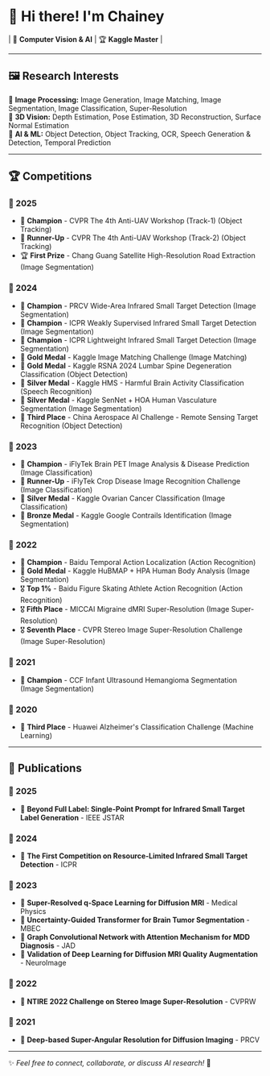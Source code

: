 # 👋 Hi there! I'm **Chainey**

| 🎯 **Computer Vision & AI** | 🏆 **Kaggle Master** |
 
---

## 🖼️ Research Interests

🔹 **Image Processing:** Image Generation, Image Matching, Image Segmentation, Image Classification, Super-Resolution  
🔹 **3D Vision:** Depth Estimation, Pose Estimation, 3D Reconstruction, Surface Normal Estimation  
🔹 **AI & ML:** Object Detection, Object Tracking, OCR, Speech Generation & Detection, Temporal Prediction  

---

## 🏆 Competitions

### 🏅 2025
- 🥇 **Champion** - CVPR The 4th Anti-UAV Workshop (Track-1) (Object Tracking)
- 🥈 **Runner-Up** - CVPR The 4th Anti-UAV Workshop (Track-2) (Object Tracking)
- 🏆 **First Prize** - Chang Guang Satellite High-Resolution Road Extraction (Image Segmentation)

### 🏅 2024
- 🥇 **Champion** - PRCV Wide-Area Infrared Small Target Detection (Image Segmentation)
- 🥇 **Champion** - ICPR Weakly Supervised Infrared Small Target Detection (Image Segmentation)
- 🥇 **Champion** - ICPR Lightweight Infrared Small Target Detection (Image Segmentation)
- 🥇 **Gold Medal** - Kaggle Image Matching Challenge (Image Matching)
- 🥇 **Gold Medal** - Kaggle RSNA 2024 Lumbar Spine Degeneration Classification (Object Detection)
- 🥈 **Silver Medal** - Kaggle HMS - Harmful Brain Activity Classification (Speech Recognition)
- 🥈 **Silver Medal** - Kaggle SenNet + HOA Human Vasculature Segmentation (Image Segmentation)
- 🥉 **Third Place** - China Aerospace AI Challenge - Remote Sensing Target Recognition (Object Detection)

### 🏅 2023
- 🥇 **Champion** - iFlyTek Brain PET Image Analysis & Disease Prediction (Image Classification)
- 🥈 **Runner-Up** - iFlyTek Crop Disease Image Recognition Challenge (Image Classification)
- 🥈 **Silver Medal** - Kaggle Ovarian Cancer Classification (Image Classification)
- 🥉 **Bronze Medal** - Kaggle Google Contrails Identification (Image Segmentation)

### 🏅 2022
- 🥇 **Champion** - Baidu Temporal Action Localization (Action Recognition)
- 🥇 **Gold Medal** - Kaggle HuBMAP + HPA Human Body Analysis (Image Segmentation)
- 🎖️ **Top 1%** - Baidu Figure Skating Athlete Action Recognition (Action Recognition)
- 🎖️ **Fifth Place** - MICCAI Migraine dMRI Super-Resolution (Image Super-Resolution)
- 🎖️ **Seventh Place** - CVPR Stereo Image Super-Resolution Challenge (Image Super-Resolution)

### 🏅 2021
- 🥇 **Champion** - CCF Infant Ultrasound Hemangioma Segmentation (Image Segmentation)

### 🏅 2020
- 🥉 **Third Place** - Huawei Alzheimer's Classification Challenge (Machine Learning)

---

## 📄 Publications

### 📜 2025
- 📝 **Beyond Full Label: Single-Point Prompt for Infrared Small Target Label Generation** - IEEE JSTAR

### 📜 2024
- 📝 **The First Competition on Resource-Limited Infrared Small Target Detection** - ICPR

### 📜 2023
- 📝 **Super-Resolved q-Space Learning for Diffusion MRI** - Medical Physics
- 📝 **Uncertainty-Guided Transformer for Brain Tumor Segmentation** - MBEC
- 📝 **Graph Convolutional Network with Attention Mechanism for MDD Diagnosis** - JAD
- 📝 **Validation of Deep Learning for Diffusion MRI Quality Augmentation** - NeuroImage

### 📜 2022
- 📝 **NTIRE 2022 Challenge on Stereo Image Super-Resolution** - CVPRW

### 📜 2021
- 📝 **Deep-based Super-Angular Resolution for Diffusion Imaging** - PRCV

---

✨ *Feel free to connect, collaborate, or discuss AI research!* 🚀

